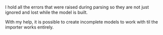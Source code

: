 I hold all the errors that were raised during parsing so they are not just ignored and lost while the model is built.

With my help, it is possible to create incomplete models to work with til the importer works entirely.